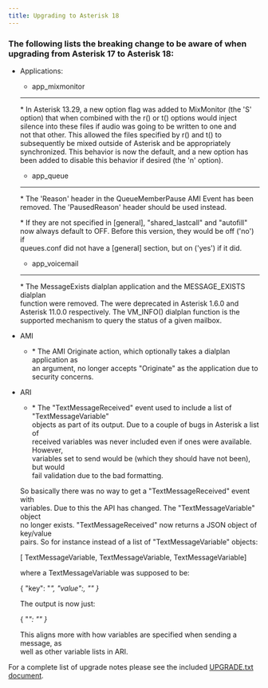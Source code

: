 ```yaml
---
title: Upgrading to Asterisk 18
---
```


### The following lists the breaking change to be aware of when upgrading from Asterisk 17 to Asterisk 18:

* Applications:
	+ app\_mixmonitor  
	------------------  
	 \* In Asterisk 13.29, a new option flag was added to MixMonitor (the 'S'  
	 option) that when combined with the r() or t() options would inject  
	 silence into these files if audio was going to be written to one and  
	 not that other. This allowed the files specified by r() and t() to  
	 subsequently be mixed outside of Asterisk and be appropriately  
	 synchronized. This behavior is now the default, and a new option has  
	 been added to disable this behavior if desired (the 'n' option).
	+ app\_queue  
	------------------  
	 \* The 'Reason' header in the QueueMemberPause AMI Event has been  
	 removed. The 'PausedReason' header should be used instead.
	
	\* If they are not specified in [general], "shared\_lastcall" and "autofill"  
	 now always default to OFF. Before this version, they would be off ('no') if  
	 queues.conf did not have a [general] section, but on ('yes') if it did.
	+ app\_voicemail  
	------------------  
	 \* The MessageExists dialplan application and the MESSAGE\_EXISTS dialplan  
	 function were removed. The were deprecated in Asterisk 1.6.0 and  
	 Asterisk 11.0.0 respectively. The VM\_INFO() dialplan function is the  
	 supported mechanism to query the status of a given mailbox.
* AMI
	+ \* The AMI Originate action, which optionally takes a dialplan application as  
	 an argument, no longer accepts "Originate" as the application due to  
	 security concerns.
* ARI
	+ \* The "TextMessageReceived" event used to include a list of "TextMessageVariable"  
	 objects as part of its output. Due to a couple of bugs in Asterisk a list of  
	 received variables was never included even if ones were available. However,  
	 variables set to send would be (which they should have not been), but would  
	 fail validation due to the bad formatting.
	
	So basically there was no way to get a "TextMessageReceived" event with  
	 variables. Due to this the API has changed. The "TextMessageVariable" object  
	 no longer exists. "TextMessageReceived" now returns a JSON object of key/value  
	 pairs. So for instance instead of a list of "TextMessageVariable" objects:
	
	[ TextMessageVariable, TextMessageVariable, TextMessageVariable]
	
	where a TextMessageVariable was supposed to be:
	
	{ "key": "<var name>", "value":, "<var value>" }
	
	The output is now just:
	
	{ "<var name>": "<var value>" }
	
	This aligns more with how variables are specified when sending a message, as  
	 well as other variable lists in ARI.



For a complete list of upgrade notes please see the included [UPGRADE.txt document](https://raw.githubusercontent.com/asterisk/asterisk/18/UPGRADE.txt).

